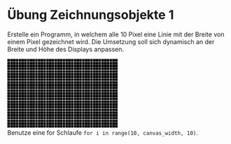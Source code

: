 # Übung Zeichnungsobjekte 1

Erstelle ein Programm, in welchem alle 10 Pixel eine Linie mit der Breite von einem Pixel gezeichnet wird.
Die Umsetzung soll sich dynamisch an der Breite und Höhe des Displays anpassen.

<img src="img/solution.png" width="50%">

<div class='hint'>
    Benutze eine for Schlaufe <code>for i in range(10, canvas_width, 10)</code>.
</div>
